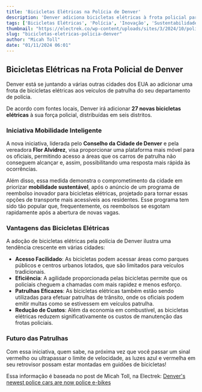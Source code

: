```yaml
---
title: 'Bicicletas Elétricas na Polícia de Denver'
description: 'Denver adiciona bicicletas elétricas à frota policial para maior mobilidade e eficiência.'
tags: ['Bicicletas Elétricas', 'Polícia', 'Inovação', 'Sustentabilidade']
thumbnail: "https://electrek.co/wp-content/uploads/sites/3/2024/10/policebikeAIhead.jpg?quality=82&strip=all&w=1600"
slug: "bicicletas-eletricas-policia-denver"
author: "Micah Toll"
date: "01/11/2024 06:01"
---
```


## Bicicletas Elétricas na Frota Policial de Denver

Denver está se juntando a várias outras cidades dos EUA ao adicionar uma frota de bicicletas elétricas aos veículos de patrulha do seu departamento de polícia.

De acordo com fontes locais, Denver irá adicionar **27 novas bicicletas elétricas** à sua força policial, distribuídas em seis distritos.

### Iniciativa Mobilidade Inteligente
A nova iniciativa, liderada pelo **Conselho da Cidade de Denver** e pela vereadora **Flor Alvidrez**, visa proporcionar uma plataforma mais móvel para os oficiais, permitindo acesso a áreas que os carros de patrulha não conseguem alcançar e, assim, possibilitando uma resposta mais rápida às ocorrências.

Além disso, essa medida demonstra o comprometimento da cidade em priorizar **mobilidade sustentável**, após o anúncio de um programa de reembolso inovador para bicicletas elétricas, projetado para tornar essas opções de transporte mais acessíveis aos residentes. Esse programa tem sido tão popular que, frequentemente, os reembolsos se esgotam rapidamente após a abertura de novas vagas.

### Vantagens das Bicicletas Elétricas
A adoção de bicicletas elétricas pela polícia de Denver ilustra uma tendência crescente em várias cidades:

- **Acesso Facilidado**: As bicicletas podem acessar áreas como parques públicos e centros urbanos lotados, que são limitados para veículos tradicionais.
- **Eficiência**: A agilidade proporcionada pelas bicicletas permite que os policiais cheguem a chamadas com mais rapidez e menos esforço.
- **Patrulhas Eficazes**: As bicicletas elétricas também estão sendo utilizadas para efetuar patrulhas de trânsito, onde os oficiais podem emitir multas como se estivessem em veículos patrulha.
- **Redução de Custos**: Além da economia em combustível, as bicicletas elétricas reduzem significativamente os custos de manutenção das frotas policiais.

### Futuro das Patrulhas
Com essa iniciativa, quem sabe, na próxima vez que você passar um sinal vermelho ou ultrapassar o limite de velocidade, as luzes azul e vermelha em seu retrovisor possam estar montadas em guidões de bicicletas!  

Essa informação é baseada no post de Micah Toll, na Electrek: [Denver's newest police cars are now police e-bikes](https://electrek.co/2024/10/30/denvers-newest-police-cars-are-now-police-e-bikes/)